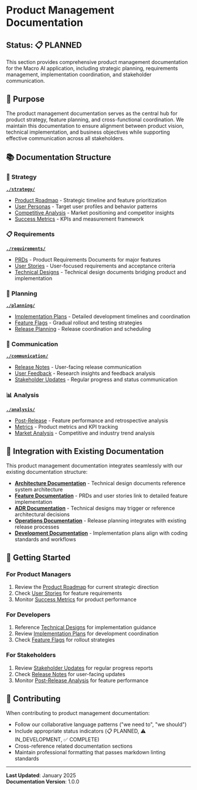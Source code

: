 # Product Management Documentation

## Status: 📋 PLANNED

This section provides comprehensive product management documentation for the Macro AI application, including
strategic planning, requirements management, implementation coordination, and stakeholder communication.

## 🎯 Purpose

The product management documentation serves as the central hub for product strategy, feature planning,
and cross-functional coordination. We maintain this documentation to ensure alignment between product
vision, technical implementation, and business objectives while supporting effective communication
across all stakeholders.

## 📚 Documentation Structure

### 🎯 Strategy

**[`./strategy/`](./strategy/README.md)**

- [Product Roadmap](./strategy/product-roadmap.md) - Strategic timeline and feature prioritization
- [User Personas](./strategy/user-personas.md) - Target user profiles and behavior patterns
- [Competitive Analysis](./strategy/competitive-analysis.md) - Market positioning and competitor insights
- [Success Metrics](./strategy/success-metrics.md) - KPIs and measurement framework

### 📋 Requirements

**[`./requirements/`](./requirements/README.md)**

- [PRDs](./requirements/prds/README.md) - Product Requirements Documents for major features
- [User Stories](./requirements/user-stories/README.md) - User-focused requirements and acceptance criteria
- [Technical Designs](./requirements/technical-designs/README.md) - Technical design documents bridging product and implementation

### 📅 Planning

**[`./planning/`](./planning/README.md)**

- [Implementation Plans](./planning/implementation-plans/README.md) - Detailed development timelines and coordination
- [Feature Flags](./planning/feature-flags/README.md) - Gradual rollout and testing strategies
- [Release Planning](./planning/release-planning/README.md) - Release coordination and scheduling

### 📢 Communication

**[`./communication/`](./communication/README.md)**

- [Release Notes](./communication/release-notes/README.md) - User-facing release communication
- [User Feedback](./communication/user-feedback/README.md) - Research insights and feedback analysis
- [Stakeholder Updates](./communication/stakeholder-updates/README.md) - Regular progress and status communication

### 📊 Analysis

**[`./analysis/`](./analysis/README.md)**

- [Post-Release](./analysis/post-release/README.md) - Feature performance and retrospective analysis
- [Metrics](./analysis/metrics/README.md) - Product metrics and KPI tracking
- [Market Analysis](./analysis/market-analysis/README.md) - Competitive and industry trend analysis

## 🔗 Integration with Existing Documentation

This product management documentation integrates seamlessly with our existing documentation structure:

- **[Architecture Documentation](../architecture/README.md)** - Technical design documents reference system architecture
- **[Feature Documentation](../features/README.md)** - PRDs and user stories link to detailed feature implementation
- **[ADR Documentation](../adr/README.md)** - Technical designs may trigger or reference architectural decisions
- **[Operations Documentation](../operations/README.md)** - Release planning integrates with existing release processes
- **[Development Documentation](../development/README.md)** - Implementation plans align with coding standards and workflows

## 🚀 Getting Started

### For Product Managers

1. Review the [Product Roadmap](./strategy/product-roadmap.md) for current strategic direction
2. Check [User Stories](./requirements/user-stories/README.md) for feature requirements
3. Monitor [Success Metrics](./strategy/success-metrics.md) for product performance

### For Developers

1. Reference [Technical Designs](./requirements/technical-designs/README.md) for implementation guidance
2. Review [Implementation Plans](./planning/implementation-plans/README.md) for development coordination
3. Check [Feature Flags](./planning/feature-flags/README.md) for rollout strategies

### For Stakeholders

1. Review [Stakeholder Updates](./communication/stakeholder-updates/README.md) for regular progress reports
2. Check [Release Notes](./communication/release-notes/README.md) for user-facing updates
3. Monitor [Post-Release Analysis](./analysis/post-release/README.md) for feature performance

## 🤝 Contributing

When contributing to product management documentation:

- Follow our collaborative language patterns ("we need to", "we should")
- Include appropriate status indicators (📋 PLANNED, ⚠️ IN_DEVELOPMENT, ✅ COMPLETE)
- Cross-reference related documentation sections
- Maintain professional formatting that passes markdown linting standards

---

**Last Updated**: January 2025  
**Documentation Version**: 1.0.0
